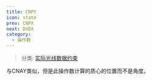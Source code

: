 ```yaml
---
title: CNPY
icon: state
prev: CNPX
next: DXDX
category:
  - 操作数
---
```


> 分类: [实际光线数据约束](/hb/operands/131/882/  "Zemax 操作数 实际光线数据约束")

与CNAY类似，但是此操作数计算的质心的位置而不是角度。